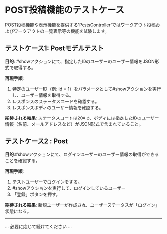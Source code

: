 # POST投稿機能のテストケース

POST投稿機能や表示機能を提供する'PostsController'ではワークアウト投稿およびワークアウトの一覧表示等の機能を試験します。

## テストケース1: Postモデルテスト

**目的**: #showアクションにて、指定したIDのユーザーのユーザー情報をJSON形式で取得する。

**再現手順**:

1. 特定のユーザーID（例: id = 1）をパラメータとして#showアクションを実行し、ユーザー情報を取得する。
2. レスポンスのステータスコードを確認する。
3. レスポンスボディのユーザー情報を確認する。

**期待される結果**: ステータスコードは200で、ボディには指定したIDのユーザー情報（名前、メールアドレスなど）がJSON形式で含まれていること。


## テストケース2 : Post

**目的**:#showアクションにて、ログインユーザーのユーザー情報の取得ができることを確認する。

**再現手順**:

1. テストユーザーでログインをする。
2. #showアクションを実行して、ログインしているユーザー
3. 「登録」ボタンを押す。

**期待される結果**: 新規ユーザーが作成され、ユーザーステータスが「ログイン」状態になる。

---


... 必要に応じて続けてください ...

